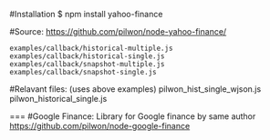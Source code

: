 #Installation
$ npm install yahoo-finance

#Source: 
https://github.com/pilwon/node-yahoo-finance/

 	examples/callback/historical-multiple.js 
	examples/callback/historical-single.js 
	examples/callback/snapshot-multiple.js 	
	examples/callback/snapshot-single.js 	

#Relavant files: 
    (uses above examples)
    pilwon_hist_single_wjson.js
    pilwon_historical_single.js

===
#Google Finance:
Library for Google finance by same author
https://github.com/pilwon/node-google-finance

